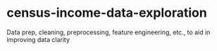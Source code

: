 # census-income-data-exploration
Data prep, cleaning, preprocessing, feature engineering, etc., to aid in improving data clarity
